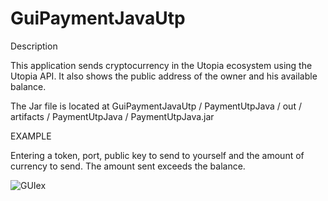 # GuiPaymentJavaUtp

Description

This application sends cryptocurrency in the Utopia ecosystem using the Utopia API. It also shows the public address of the owner and his available balance.

The Jar file is located at GuiPaymentJavaUtp / PaymentUtpJava / out / artifacts / PaymentUtpJava / PaymentUtpJava.jar

EXAMPLE

Entering a token, port, public key to send to yourself and the amount of currency to send. The amount sent exceeds the balance.

![GUIex](https://user-images.githubusercontent.com/77910713/113784841-c0012880-973e-11eb-9fe4-a7998b7e9aab.JPG)
